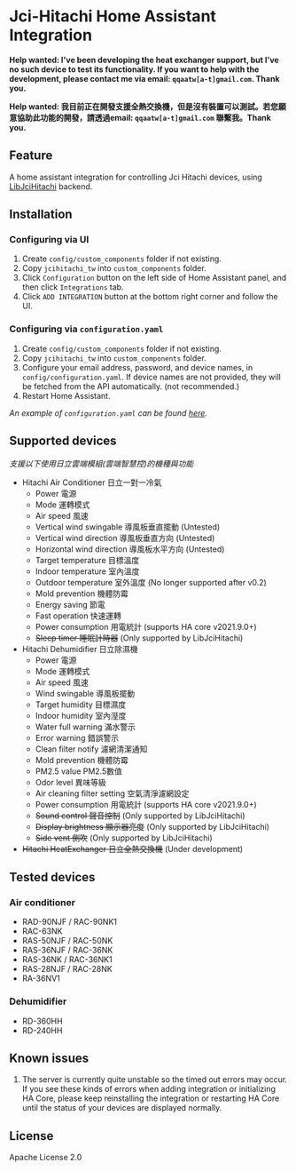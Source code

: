# Jci-Hitachi Home Assistant Integration

**Help wanted: I've been developing the heat exchanger support, but I've no such device to test its functionality. If you want to help with the development, please contact me via email: `qqaatw[a-t]gmail.com`. Thank you.**

**Help wanted: 我目前正在開發支援全熱交換機，但是沒有裝置可以測試。若您願意協助此功能的開發，請透過email: `qqaatw[a-t]gmail.com` 聯繫我。Thank you.**

## Feature
A home assistant integration for controlling Jci Hitachi devices, using [LibJciHitachi](https://github.com/qqaatw/LibJciHitachi) backend.

## Installation

### Configuring via UI

1. Create `config/custom_components` folder if not existing.
2. Copy `jcihitachi_tw` into `custom_components` folder.
3. Click `Configuration` button on the left side of Home Assistant panel, and then click `Integrations` tab.
4. Click `ADD INTEGRATION` button at the bottom right corner and follow the UI.

### Configuring via `configuration.yaml`

1. Create `config/custom_components` folder if not existing.
2. Copy `jcihitachi_tw` into `custom_components` folder.
3. Configure your email address, password, and device names, in `config/configuration.yaml`. If device names are not provided, they will be fetched from the API automatically. (not recommended.)
4. Restart Home Assistant.

*An example of `configuration.yaml` can be found [here](configuration.yaml).*

## Supported devices

*支援以下使用日立雲端模組(雲端智慧控)的機種與功能*

- Hitachi Air Conditioner 日立一對一冷氣
  - Power 電源
  - Mode 運轉模式
  - Air speed 風速
  - Vertical wind swingable 導風板垂直擺動 (Untested)
  - Vertical wind direction 導風板垂直方向 (Untested)
  - Horizontal wind direction 導風板水平方向 (Untested)
  - Target temperature 目標溫度
  - Indoor temperature 室內溫度
  - Outdoor temperature 室外溫度 (No longer supported after v0.2)
  - Mold prevention 機體防霉
  - Energy saving 節電
  - Fast operation 快速運轉
  - Power consumption 用電統計 (supports HA core v2021.9.0+)
  - ~~Sleep timer 睡眠計時器~~ (Only supported by LibJciHitachi)
- Hitachi Dehumidifier 日立除濕機
  - Power 電源
  - Mode 運轉模式
  - Air speed 風速
  - Wind swingable 導風板擺動
  - Target humidity 目標濕度
  - Indoor humidity 室內溼度
  - Water full warning 滿水警示
  - Error warning 錯誤警示
  - Clean filter notify 濾網清潔通知
  - Mold prevention 機體防霉
  - PM2.5 value PM2.5數值
  - Odor level 異味等級
  - Air cleaning filter setting 空氣清淨濾網設定
  - Power consumption 用電統計 (supports HA core v2021.9.0+)
  - ~~Sound control 聲音控制~~ (Only supported by LibJciHitachi)
  - ~~Display brightness 顯示器亮度~~ (Only supported by LibJciHitachi)
  - ~~Side vent 側吹~~ (Only supported by LibJciHitachi)
- ~~Hitachi HeatExchanger 日立全熱交換機~~ (Under development)

## Tested devices

### Air conditioner

- RAD-90NJF / RAC-90NK1
- RAC-63NK
- RAS-50NJF / RAC-50NK
- RAS-36NJF / RAC-36NK
- RAS-36NK  / RAC-36NK1
- RAS-28NJF / RAC-28NK
- RA-36NV1

### Dehumidifier

- RD-360HH
- RD-240HH

## Known issues

1. The server is currently quite unstable so the timed out errors may occur. If you see these kinds of errors when adding integration or initializing HA Core, please keep reinstalling the integration or restarting HA Core until the status of your devices are displayed normally.

## License

Apache License 2.0